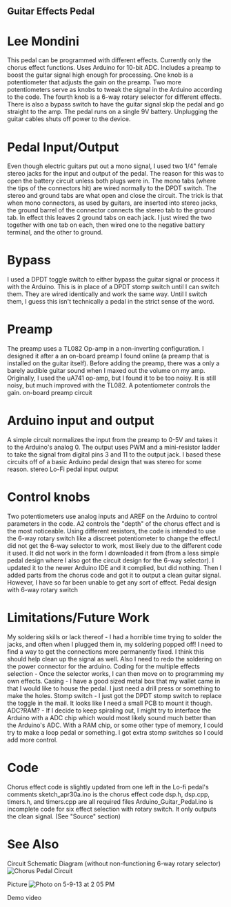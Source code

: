 ## Guitar Effects Pedal

# Lee Mondini
This pedal can be programmed with different effects. Currently only the chorus effect functions. Uses Arduino for 10-bit ADC. Includes a preamp to boost the guitar signal high enough for processing. One knob is a potentiometer that adjusts the gain on the preamp. Two more potentiometers serve as knobs to tweak the signal in the Arduino according to the code. The fourth knob is a 6-way rotary selector for different effects. There is also a bypass switch to have the guitar signal skip the pedal and go straight to the amp. The pedal runs on a single 9V battery. Unplugging the guitar cables shuts off power to the device.

# Pedal Input/Output
Even though electric guitars put out a mono signal, I used two 1/4" female stereo jacks for the input and output of the pedal. The reason for this was to open the battery circuit unless both plugs were in. The mono tabs (where the tips of the connectors hit) are wired normally to the DPDT switch. The stereo and ground tabs are what open and close the circuit. The trick is that when mono connectors, as used by guitars, are inserted into stereo jacks, the ground barrel of the connector connects the stereo tab to the ground tab. In effect this leaves 2 ground tabs on each jack. I just wired the two together with one tab on each, then wired one to the negative battery terminal, and the other to ground.

# Bypass
I used a DPDT toggle switch to either bypass the guitar signal or process it with the Arduino. This is in place of a DPDT stomp switch until I can switch them. They are wired identically and work the same way. Until I switch them, I guess this isn't technically a pedal in the strict sense of the word.

# Preamp
The preamp uses a TL082 Op-amp in a non-inverting configuration. I designed it after a an on-board preamp I found online (a preamp that is installed on the guitar itself). Before adding the preamp, there was a only a barely audible guitar sound when I maxed out the volume on my amp. Originally, I used the uA741 op-amp, but I found it to be too noisy. It is still noisy, but much improved with the TL082. A potentiometer controls the gain. on-board preamp circuit

# Arduino input and output
A simple circuit normalizes the input from the preamp to 0-5V and takes it to the Arduino's analog 0. The output uses PWM and a mini-resistor ladder to take the signal from digital pins 3 and 11 to the output jack. I based these circuits off of a basic Arduino pedal design that was stereo for some reason. stereo Lo-Fi pedal input output

# Control knobs
Two potentiometers use analog inputs and AREF on the Arduino to control parameters in the code. A2 controls the "depth" of the chorus effect and is the most noticeable. Using different resistors, the code is intended to use the 6-way rotary switch like a discreet potentiometer to change the effect.I did not get the 6-way selector to work, most likely due to the different code it used. It did not work in the form I downloaded it from (from a less simple pedal design where I also got the circuit design for the 6-way selector). I updated it to the newer Arduino IDE and it complied, but did nothing. Then I added parts from the chorus code and got it to output a clean guitar signal. However, I have so far been unable to get any sort of effect. Pedal design with 6-way rotary switch

# Limitations/Future Work

My soldering skills or lack thereof - I had a horrible time trying to solder the jacks, and often when I plugged them in, my soldering popped off! I need to find a way to get the connections more permanently fixed. I think this should help clean up the signal as well. Also I need to redo the soldering on the power connector for the arduino.
Coding for the multiple effects selection - Once the selector works, I can then move on to programming my own effects.
Casing - I have a good sized metal box that my wallet came in that I would like to house the pedal. I just need a drill press or something to make the holes.
Stomp switch - I just got the DPDT stomp switch to replace the toggle in the mail. It looks like I need a small PCB to mount it though.
ADC?RAM? - If I decide to keep spiraling out, I might try to interface the Arduino with a ADC chip which would most likely sound much better than the Arduino's ADC. With a RAM chip, or some other type of memory, I could try to make a loop pedal or something. I got extra stomp switches so I could add more control.

# Code

Chorus effect code is slightly updated from one left in the Lo-fi pedal's comments
sketch_apr30a.ino is the chorus effect code
dsp.h, dsp.cpp, timers.h, and timers.cpp are all required files
Arduino_Guitar_Pedal.ino is incomplete code for six effect selection with rotary switch. It only outputs the clean signal.
(See "Source" section)

# See Also
Circuit Schematic Diagram (without non-functioning 6-way rotary selector)
![Chorus Pedal Circuit](https://github.com/forart/387guitarpedal/assets/171307/c3c4eab1-6f6b-4c0d-b48c-ecc4e7498cb3)

Picture
![Photo on 5-9-13 at 2 05 PM](https://github.com/forart/387guitarpedal/assets/171307/14ca0b21-3be6-43bd-9d2a-480d7f79c8e6)

Demo video

